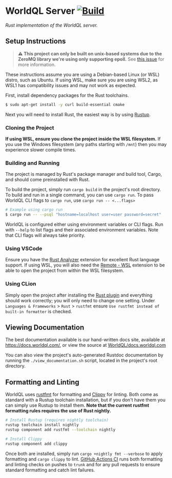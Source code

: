 # WorldQL Server [![Build](https://github.com/WorldQL/worldql_server/actions/workflows/build.yml/badge.svg)](https://github.com/WorldQL/worldql_server/actions/workflows/build.yml)
*Rust implementation of the WorldQL server.*

## Setup Instructions
> **:warning: This project can only be built on unix-based systems due to the ZeroMQ library we're using only supporting epoll.** See [this issue](https://github.com/cetra3/tmq/issues/17) for more information.

These instructions assume you are using a Debian-based Linux (or WSL) distro, such as Ubuntu. If using WSL, make sure you are using WSL2, as WSL1 has compatibility issues and may not work as expected.

First, install dependency packages for the Rust toolchains.
```sh
$ sudo apt-get install -y curl build-essential cmake
```

Next you will need to install Rust, the easiest way is by using [Rustup](https://rustup.rs/).

### Cloning the Project
**If using WSL, ensure you clone the project inside the WSL filesystem.** If you use the Windows filesystem (any paths starting with `/mnt`) then you may experience slower compile times.

### Building and Running
The project is managed by Rust's package manager and build tool, Cargo, and should come preinstalled with Rust.

To build the project, simply run `cargo build` in the project's root directory.  
To build and run in a single command, you can use `cargo run`. To pass WorldQL CLI flags to `cargo run`, use `cargo run -- <...flags>`

```bash
# Example using cargo run
$ cargo run -- --psql "hostname=localhost user=user password=secret"
```

WorldQL is configured either using environment variables or CLI flags. Run with `--help` to list flags and their associated environment variables. Note that CLI flags will always take priority.

### Using VSCode
Ensure you have the [Rust Analyzer](https://marketplace.visualstudio.com/items?itemName=matklad.rust-analyzer) extension for excellent Rust language support. If using WSL, you will also need the [Remote - WSL](https://marketplace.visualstudio.com/items?itemName=ms-vscode-remote.remote-wsl) extension to be able to open the project from within the WSL filesystem.

### Using CLion
Simply open the project after installing the [Rust plugin](https://plugins.jetbrains.com/plugin/8182-rust/docs) and everything should work correctly; you will only need to change one setting. Under `Languages & Frameworks` > `Rust` > `rustfmt` ensure `Use rustfmt instead of built-in formatter` is checked.

## Viewing Documentation
The best documentation available is our hand-written docs site, available at https://docs.worldql.com/, or view the source at [WorldQL/docs.worldql.com](https://github.com/WorldQL/docs.worldql.com)

You can also view the project's auto-generated Rustdoc documentation by running the `./view_documentation.sh` script, located in the project's root directory.

## Formatting and Linting
WorldQL uses [rustfmt](https://github.com/rust-lang/rustfmt) for formatting and [Clippy](https://github.com/rust-lang/rust-clippy) for linting. Both come as standard with a Rustup toolchain installation, but if you don't have them you can simply use Rustup to install them. **Note that the current rustfmt formatting rules requires the use of Rust nightly.**

```sh
# Install Rustup (requires nightly toolchain)
rustup toolchain install nightly
rustup component add rustfmt --toolchain nightly

# Install Clippy
rustup component add clippy
```

Once both are installed, simply run `cargo +nightly fmt --verbose` to apply formatting and `cargo clippy` to lint. [GitHub Actions CI](https://github.com/WorldQL/worldql_server/actions/workflows/build.yml) runs both formatting and linting checks on pushes to `trunk` and for any pull requests to ensure standard formatting and catch lint failures.
